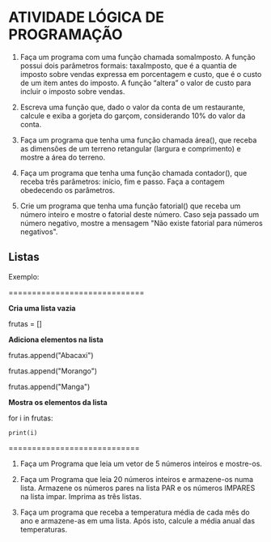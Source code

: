 # ATIVIDADE LÓGICA DE PROGRAMAÇÃO

1. Faça um programa com uma função chamada somaImposto. A função possui dois parâmetros formais: taxaImposto, que é a quantia de imposto sobre vendas expressa em porcentagem e custo, que é o custo de um item antes do imposto. A função “altera” o valor de custo para incluir o imposto sobre vendas. 

2. Escreva uma função que, dado o valor da conta de um restaurante, calcule e exiba a gorjeta do garçom, considerando 10% do valor da conta.

3. Faça um programa que tenha uma função chamada área(), que receba as dimensões de um terreno retangular (largura e comprimento) e mostre a área do terreno.

4. Faça um programa que tenha uma função chamada contador(), que receba três parâmetros: início, fim e passo. Faça a contagem obedecendo os parâmetros.

5. Crie um programa que tenha uma função fatorial() que receba um número inteiro e mostre o fatorial deste número. Caso seja passado um número negativo, mostre a mensagem "Não existe fatorial para números negativos".

## Listas
Exemplo:

=============================

**Cria uma lista vazia**

frutas = []

**Adiciona elementos na lista**

frutas.append("Abacaxi")

frutas.append("Morango")

frutas.append("Manga")

**Mostra os elementos da lista**

for i in frutas:
  
    print(i)
  
============================

1. Faça um Programa que leia um vetor de 5 números inteiros e mostre-os.

2. Faça um Programa que leia 20 números inteiros e armazene-os numa lista. Armazene os números pares na lista PAR e os números IMPARES na lista impar. Imprima as três listas.

3. Faça um programa que receba a temperatura média de cada mês do ano e armazene-as em uma lista. Após isto, calcule a média anual das temperaturas.
